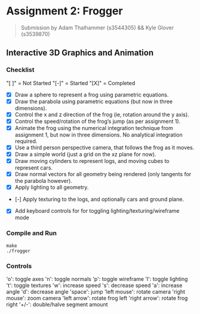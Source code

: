 Assignment 2: Frogger
=====================

> Submission by Adam Thalhammer (s3544305) && Kyle Glover (s3539870)

Interactive 3D Graphics and Animation
-------------------------------------

### Checklist
"[ ]" = Not Started
"[-]" = Started
"[X]" = Completed

- [x] Draw a sphere to represent a frog using parametric equations.
- [X] Draw the parabola using parametric equations (but now in three dimensions).
- [X] Control the x and z direction of the frog (ie, rotation around the y axis).
- [X] Control the speed/rotation of the frog’s jump (as per assignment 1).
- [X] Animate the frog using the numerical integration technique from assignment 1, but now in three dimensions. No analytical integration required.
- [X] Use a third person perspective camera, that follows the frog as it moves.
- [X] Draw a simple world (just a grid on the xz plane for now).
- [X] Draw moving cylinders to represent logs, and moving cubes to represent cars.
- [X] Draw normal vectors for all geometry being rendered (only tangents for the parabola however).
- [X] Apply lighting to all geometry.
- [-] Apply texturing to the logs, and optionally cars and ground plane.
- [X] Add keyboard controls for for toggling lighting/texturing/wireframe mode

### Compile and Run

    make
    ./frogger

### Controls
'o': toggle axes
'n': toggle normals
'p': toggle wireframe
'l': toggle lighting
't': toggle textures
'w': increase speed
's': decrease speed
'a': increase angle
'd': decrease angle
'space': jump
'left mouse': rotate camera
'right mouse': zoom camera
'left arrow': rotate frog left
'right arrow': rotate frog right
'+/-': double/halve segment amount
